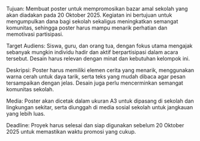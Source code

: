 Tujuan: Membuat poster untuk mempromosikan bazar amal sekolah yang akan diadakan pada 20 Oktober 2025. Kegiatan ini bertujuan untuk mengumpulkan dana bagi sekolah sekaligus meningkatkan semangat komunitas, sehingga poster harus mampu menarik perhatian dan memotivasi partisipasi. 

Target Audiens: Siswa, guru, dan orang tua, dengan fokus utama mengajak sebanyak mungkin individu hadir dan aktif berpartisipasi dalam acara tersebut. Desain harus relevan dengan minat dan kebutuhan kelompok ini. 

Deskripsi: Poster harus memiliki elemen cerita yang menarik, menggunakan warna cerah untuk daya tarik, serta teks yang mudah dibaca agar pesan tersampaikan dengan jelas. Desain juga perlu mencerminkan semangat komunitas sekolah. 

Media: Poster akan dicetak dalam ukuran A3 untuk dipasang di sekolah dan lingkungan sekitar, serta diunggah di media sosial sekolah untuk jangkauan yang lebih luas. 

Deadline: Proyek harus selesai dan siap digunakan sebelum 20 Oktober 2025 untuk memastikan waktu promosi yang cukup.


